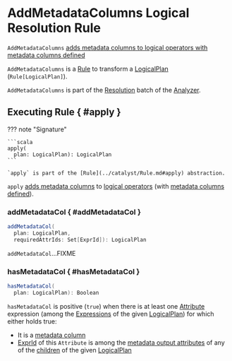 # AddMetadataColumns Logical Resolution Rule

`AddMetadataColumns` [adds metadata columns to logical operators with metadata columns defined](#apply)

`AddMetadataColumns` is a [Rule](../catalyst/Rule.md) to transform a [LogicalPlan](../logical-operators/LogicalPlan.md) (`Rule[LogicalPlan]`).

`AddMetadataColumns` is part of the [Resolution](../Analyzer.md#Resolution) batch of the [Analyzer](../Analyzer.md).

## Executing Rule { #apply }

??? note "Signature"

    ```scala
    apply(
      plan: LogicalPlan): LogicalPlan
    ```

    `apply` is part of the [Rule](../catalyst/Rule.md#apply) abstraction.

`apply` [adds metadata columns](#addMetadataCol) to [logical operators](../logical-operators/LogicalPlan.md) (with [metadata columns defined](#hasMetadataCol)).

### addMetadataCol { #addMetadataCol }

```scala
addMetadataCol(
  plan: LogicalPlan,
  requiredAttrIds: Set[ExprId]): LogicalPlan
```

`addMetadataCol`...FIXME

### hasMetadataCol { #hasMetadataCol }

```scala
hasMetadataCol(
  plan: LogicalPlan): Boolean
```

`hasMetadataCol` is positive (`true`) when there is at least one [Attribute](../expressions/Attribute.md) expression (among the [Expressions](../catalyst/QueryPlan.md#expressions) of the given [LogicalPlan](../logical-operators/LogicalPlan.md)) for which either holds true:

* It is a [metadata column](../connector/MetadataColumnHelper.md#isMetadataCol)
* [ExprId](../expressions/NamedExpression.md#exprId) of this `Attribute` is among the [metadata output attributes](../logical-operators/LogicalPlan.md#metadataOutput) of any of the [children](../catalyst/TreeNode.md#children) of the given [LogicalPlan](../logical-operators/LogicalPlan.md)

